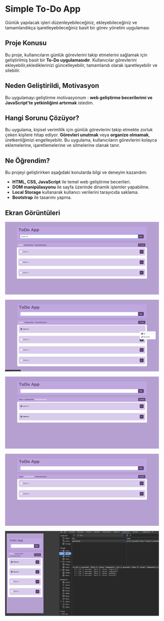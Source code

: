 # Simple To-Do App
Günlük yapılacak işleri düzenleyebileceğiniz, ekleyebileceğiniz ve tamamlandıkça işaretleyebileceğiniz basit bir görev yönetim uygulaması


## Proje Konusu

Bu proje, kullanıcıların günlük görevlerini takip etmelerini sağlamak için geliştirilmiş basit bir **To-Do uygulamasıdır**. Kullanıcılar görevlerini ekleyebilir,eklediklerinizi güncelleyebilir, tamamlandı olarak işaretleyebilir ve silebilir.

## Neden Geliştirildi, Motivasyon

Bu uygulamayı geliştirme motivasyonum : **web geliştirme becerilerimi ve JavaScript'te yetkinliğimi artırmak** istedim.

## Hangi Sorunu Çözüyor?

Bu uygulama, kişisel verimlilik için günlük görevlerini takip etmekte zorluk çeken kişilere hitap ediyor. **Görevleri unutmak** veya **organize olmamak**, üretkenliğimizi engelleyebilir. Bu uygulama, kullanıcıların görevlerini kolayca eklemelerine, işaretlemelerine ve silmelerine olanak tanır.

## Ne Öğrendim?

Bu projeyi geliştirirken aşağıdaki konularda bilgi ve deneyim kazandım:

- **HTML, CSS, JavaScript** ile temel web geliştirme becerileri.
- **DOM manipülasyonu** ile sayfa üzerinde dinamik işlemler yapabilme.
- **Local Storage** kullanarak kullanıcı verilerini tarayıcıda saklama.
- **Bootstrap** ile tasarımı yapma.

## Ekran Görüntüleri

  ![To-Do App Screenshot](./images/1.png)
  
  ![To-Do App Screenshot](./images/2.png)
  
  ![To-Do App Screenshot](./images/3.png)
  
  ![To-Do App Screenshot](./images/4.png)
  
  ![To-Do App Screenshot](./images/5.png)

